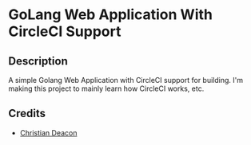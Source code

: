 # GoLang Web Application With CircleCI Support
## Description
A simple Golang Web Application with CircleCI support for building. I'm making this project to mainly learn how CircleCI works, etc.

## Credits
* [Christian Deacon](https://www.linkedin.com/in/christian-deacon-902042186/)